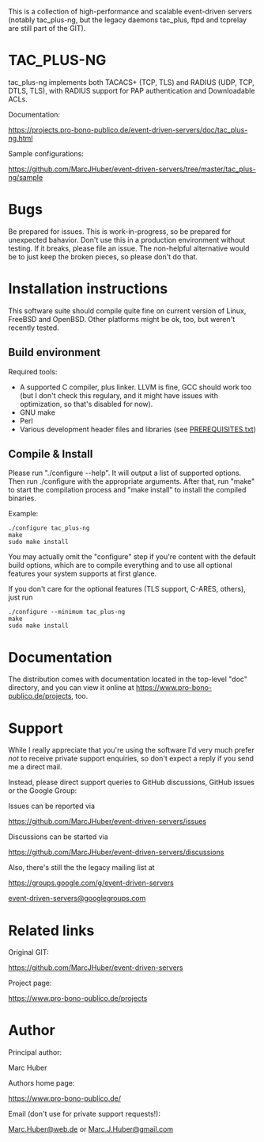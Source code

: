 This is a collection of high-performance and scalable event-driven servers
(notably tac_plus-ng, but the legacy daemons tac_plus, ftpd and tcprelay
are still part of the GIT).

TAC_PLUS-NG
===========

tac_plus-ng implements both TACACS+ (TCP, TLS) and RADIUS (UDP, TCP, DTLS,
TLS), with RADIUS support for PAP authentication and Downloadable ACLs.

Documentation:

  https://projects.pro-bono-publico.de/event-driven-servers/doc/tac_plus-ng.html

Sample configurations:

  https://github.com/MarcJHuber/event-driven-servers/tree/master/tac_plus-ng/sample

Bugs
====

Be prepared for issues. This is work-in-progress, so be prepared for
unexpected bahavior. Don't use this in a production environment without
testing. If it breaks, please file an issue. The non-helpful alternative
would be to just keep the broken pieces, so please don't do that. 

Installation instructions
=========================

This software suite should compile quite fine on current version of Linux, FreeBSD
and OpenBSD.  Other platforms might be ok, too, but weren't recently tested.

Build environment
-----------------

Required tools:

- A supported C compiler, plus linker. LLVM is fine, GCC should work too
  (but I don't check this regulary, and it might have issues with
  optimization, so that's disabled for now).
- GNU make
- Perl
- Various development header files and libraries (see [PREREQUISITES.txt](PREREQUISITES.txt))

Compile & Install
-----------------

Please run "./configure --help". It will output a list of supported
options. Then run ./configure with the appropriate arguments. After
that, run "make" to start the compilation process and "make install"
to install the compiled binaries.

Example:

````
./configure tac_plus-ng
make
sudo make install
````

You may actually omit the "configure" step if you're content with
the default build options, which are to compile everything and to
use all optional features your system supports at first glance.

If you don't care for the optional features (TLS support, C-ARES,
others), just run

````
./configure --minimum tac_plus-ng
make
sudo make install
````

Documentation
=============

The distribution comes with documentation located in the
top-level "doc" directory, and you can view it online at
https://www.pro-bono-publico.de/projects, too.

Support
=======

While I really appreciate that you're using the software I'd
very much prefer *not* to receive private support enquiries,
so don't expect a reply if you send me a direct mail.

Instead, please direct support queries to GitHub discussions,
GitHub issues or the Google Group:

Issues can be reported via

  https://github.com/MarcJHuber/event-driven-servers/issues

Discussions can be started via

  https://github.com/MarcJHuber/event-driven-servers/discussions

Also, there's still the the legacy mailing list at

   https://groups.google.com/g/event-driven-servers

   event-driven-servers@googlegroups.com

Related links
=============

Original GIT:

  https://github.com/MarcJHuber/event-driven-servers

Project page:

  https://www.pro-bono-publico.de/projects

Author
======

Principal author:

  Marc Huber

Authors home page:

  https://www.pro-bono-publico.de/


Email (don't use for private support requests!):

  Marc.Huber@web.de or Marc.J.Huber@gmail.com

